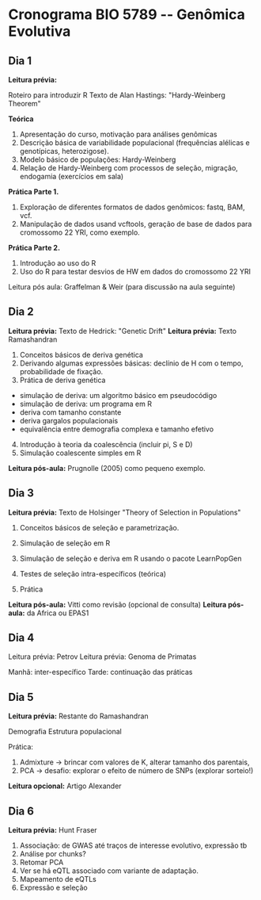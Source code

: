 # Cronograma BIO 5789 -- Genômica Evolutiva


## Dia 1

**Leitura prévia:**

Roteiro para introduzir R
Texto de Alan Hastings: "Hardy-Weinberg Theorem"

**Teórica**

1. Apresentação do curso, motivação para análises genômicas
2. Descrição básica de variabilidade populacional (frequências alélicas e genotípicas, heterozigose).
3. Modelo básico de populações: Hardy-Weinberg
4. Relação de Hardy-Weinberg com processos de seleção, migração, endogamia (exercícios em sala)

**Prática Parte 1.**

1. Exploração de diferentes formatos de dados genômicos: fastq, BAM, vcf.
2. Manipulação de dados usand vcftools, geração de base de dados para cromossomo 22 YRI, como exemplo.

**Prática Parte 2.**

1. Introdução ao uso do R
2. Uso do R para testar desvios de HW em dados do cromossomo 22 YRI

Leitura pós aula: Graffelman & Weir (para discussão na aula seguinte)

## Dia 2

**Leitura prévia:** Texto de Hedrick: "Genetic Drift"
**Leitura prévia:** Texto Ramashandran

1. Conceitos básicos de deriva genética
2. Derivando algumas expressões básicas: declínio de H com o tempo, probabilidade de fixação.
3. Prática de deriva genética
  - simulação de deriva: um algoritmo básico em pseudocódigo
  - simulação de deriva: um programa em R
  - deriva com tamanho constante
  - deriva gargalos populacionais
  - equivalência entre demografia complexa e tamanho efetivo
 
 4. Introdução à teoria da coalescência (incluir pi, S e D)
 5. Simulação coalescente simples em R
 
 **Leitura pós-aula:** Prugnolle (2005) como pequeno exemplo.

## Dia 3

**Leitura prévia:** Texto de Holsinger "Theory of Selection in Populations"

1. Conceitos básicos de seleção e parametrização.
2. Simulação de seleção em R
3. Simulação de seleção e deriva em R usando o pacote LearnPopGen

4. Testes de seleção intra-específicos (teórica)
5. Prática

**Leitura pós-aula:** Vitti como revisão (opcional de consulta)
**Leitura pós-aula:** da Africa ou EPAS1

## Dia 4
Leitura prévia: Petrov
Leitura prévia: Genoma de Primatas 

Manhã: inter-específico
Tarde: continuação das práticas

## Dia 5

**Leitura prévia:** Restante do Ramashandran

Demografia
Estrutura populacional

Prática:
1. Admixture -> brincar com valores de K, alterar tamanho dos parentais, 
2. PCA -> desafio: explorar o efeito de número de SNPs (explorar sorteio!)

**Leitura opcional:** Artigo Alexander

## Dia 6

**Leitura prévia:** Hunt Fraser 

1. Associação: de GWAS até traços de interesse evolutivo, expressão tb
2. Análise por chunks?
3. Retomar PCA
4. Ver se há eQTL associado com variante de adaptação.
5. Mapeamento de eQTLs
6. Expressão e seleção

